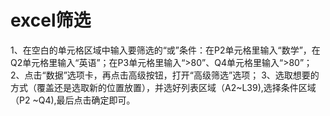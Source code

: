 ﻿# excel筛选

1、在空白的单元格区域中输入要筛选的“或”条件：在P2单元格里输入“数学”，在Q2单元格里输入“英语”；在P3单元格里输入“>80”、Q4单元格里输入“>80”；
2、点击“数据”选项卡，再点击高级按钮，打开“高级筛选”选项；
3、选取想要的方式（覆盖还是选取新的位置放置），并选好列表区域（A2~L39),选择条件区域（P2 ~Q4),最后点击确定即可。







